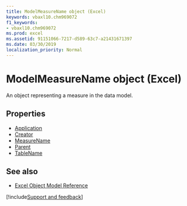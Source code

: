 ```yaml
---
title: ModelMeasureName object (Excel)
keywords: vbaxl10.chm969072
f1_keywords:
- vbaxl10.chm969072
ms.prod: excel
ms.assetid: 91151066-7217-d589-63c7-a21431671397
ms.date: 03/30/2019
localization_priority: Normal
---
```



# ModelMeasureName object (Excel)

An object representing a measure in the data model. 

## Properties

- [Application](Excel.modelmeasurename.application.md)
- [Creator](Excel.modelmeasurename.creator.md)
- [MeasureName](Excel.modelmeasurename.measurename.md)
- [Parent](Excel.modelmeasurename.parent.md)
- [TableName](Excel.modelmeasurename.tablename.md)

## See also

- [Excel Object Model Reference](overview/Excel/object-model.md)

[!include[Support and feedback](~/includes/feedback-boilerplate.md)]
